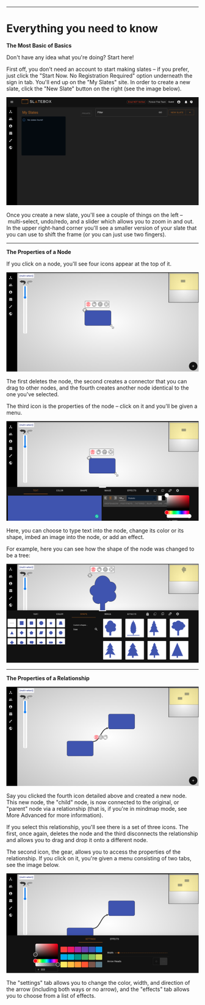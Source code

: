 
---
# Everything you need to know

**The Most Basic of Basics**

Don't have any idea what you're doing? Start here!

First off, you don't need an account to start making slates – if you prefer, just click the "Start Now. No Registration Required" option underneath the sign in tab. You'll end up on the "My Slates" site. In order to create a new slate, click the "New Slate" button on the right (see the image below).

![Slatebox](./images/basicofbasics.png)

Once you create a new slate, you'll see a couple of things on the left – multi-select, undo/redo, and a slider which allows you to zoom in and out. In the upper right-hand corner you'll see a smaller version of your slate that you can use to shift the frame (or you can just use two fingers).

---
**The Properties of a Node**

If you click on a node, you'll see four icons appear at the top of it.

![Slatebox](./images/slatebox_preview.png)

The first deletes the node, the second creates a connector that you can drag to other nodes, and the fourth creates another node identical to the one you've selected. 

The third icon is the properties of the node – click on it and you'll be given a menu.

![Slatebox](./images/gearicon_menu.png)

Here, you can choose to type text into the node, change its color or its shape, imbed an image into the node, or add an effect.

For example, here you can see how the shape of the node was changed to be a tree:

![Slatebox](./images/tree_example.png)

---
**The Properties of a Relationship** 

![Slatebox](./images/slatebox_relationship.png)

Say you clicked the fourth icon detailed above and created a new node. This new node, the "child" node, is now connected to the original, or "parent" node via a relationship (that is, if you're in mindmap mode, see More Advanced for more information).

If you select this relationship, you'll see there is a set of three icons. The first, once again, deletes the node and the third disconnects the relationship and allows you to drag and drop it onto a different node. 

The second icon, the gear, allows you to access the properties of the relationship. If you click on it, you're given a menu consisting of two tabs, see the image below.

![Slatebox](./images/slatebox_relationship_menu.png)

The "settings" tab allows you to change the color, width, and direction of the arrow (including both ways or no arrow), and the "effects" tab allows you to choose from a list of effects.